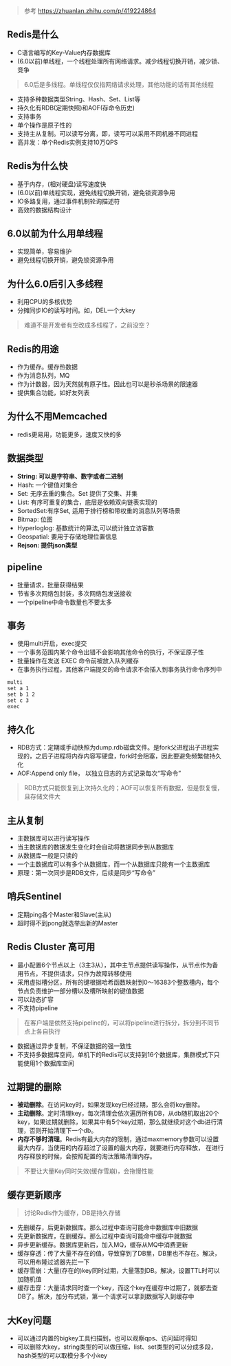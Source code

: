 > 参考 https://zhuanlan.zhihu.com/p/419224864
## Redis是什么
+ C语言编写的Key-Value内存数据库
+ (6.0以前)单线程，一个线程处理所有网络请求。减少线程切换开销，减少锁、竞争
> 6.0后是多线程。单线程仅仅指网络请求处理，其他功能的话有其他线程
+ 支持多种数据类型String、Hash、Set、List等
+ 持久化有RDB(定期快照)和AOF(存命令历史)
+ 支持事务
+ 单个操作是原子性的
+ 支持主从复制。可以读写分离，即，读写可以采用不同机器不同进程
+ 高并发：单个Redis实例支持10万QPS

## Redis为什么快
+ 基于内存，(相对硬盘)读写速度快
+ (6.0以前)单线程实现，避免线程切换开销，避免锁资源争用
+ IO多路复用，通过事件机制轮询描述符
+ 高效的数据结构设计

## 6.0以前为什么用单线程
+ 实现简单，容易维护
+ 避免线程切换开销，避免锁资源争用

## 为什么6.0后引入多线程
+ 利用CPU的多核优势
+ 分摊同步IO的读写时间。如，DEL一个大key
> 难道不是开发者有空改成多线程了，之前没空？

## Redis的用途
+ 作为缓存。缓存热数据
+ 作为消息队列，MQ
+ 作为计数器，因为天然就有原子性。因此也可以是秒杀场景的限速器
+ 提供集合功能，如好友列表

## 为什么不用Memcached
+ redis更易用，功能更多，速度又快的多

## 数据类型
+ **String: 可以是字符串、数字或者二进制**
+ Hash: 一个键值对集合
+ Set: 无序去重的集合。Set 提供了交集、并集
+ List: 有序可重复的集合，底层是依赖双向链表实现的
+ SortedSet:有序Set, 适用于排行榜和带权重的消息队列等场景
+ Bitmap: 位图
+ Hyperloglog: 基数统计的算法,可以统计独立访客数
+ Geospatial: 要用于存储地理位置信息
+ **Rejson: 提供json类型**

## pipeline
+ 批量请求，批量获得结果
+ 节省多次网络包封装，多次网络包发送接收
+ 一个pipeline中命令数量也不要太多

## 事务
+ 使用multi开启，exec提交
+ 一个事务范围内某个命令出错不会影响其他命令的执行，不保证原子性
+ 批量操作在发送 EXEC 命令前被放入队列缓存
+ 在事务执行过程，其他客户端提交的命令请求不会插入到事务执行命令序列中
```
multi
set a 1
set b 1 2
set c 3
exec
```

## 持久化
+ RDB方式：定期或手动快照为dump.rdb磁盘文件。是fork父进程出子进程实现的，之后子进程将内存内容写硬盘，fork时会阻塞，因此要避免频繁做持久化
+ AOF:Append only file， 以独立日志的方式记录每次“写命令”
> RDB方式只能恢复到上次持久化的；AOF可以恢复所有数据，但是恢复慢，且存储文件大

## 主从复制
+ 主数据库可以进行读写操作
+ 当主数据库的数据发生变化时会自动将数据同步到从数据库
+ 从数据库一般是只读的
+ 一个主数据库可以有多个从数据库，而一个从数据库只能有一个主数据库
+ 原理：第一次同步是RDB文件，后续是同步“写命令”

## 哨兵Sentinel
+ 定期ping各个Master和Slave(主从)
+ 超时得不到pong就选举出新的Master

## Redis Cluster 高可用
+ 最小配置6个节点以上（3主3从），其中主节点提供读写操作，从节点作为备用节点，不提供请求，只作为故障转移使用
+ 采用虚拟槽分区，所有的键根据哈希函数映射到0～16383个整数槽内，每个节点负责维护一部分槽以及槽所映射的键值数据
+ 可以动态扩容
+ 不支持pipeline
> 在客户端是依然支持pipeline的，可以将pipeline进行拆分，拆分到不同节点上各自执行
+ 数据通过异步复制，不保证数据的强一致性
+ 不支持多数据库空间，单机下的Redis可以支持到16个数据库，集群模式下只能使用1个数据库空间

## 过期键的删除
+ **被动删除**。在访问key时，如果发现key已经过期，那么会将key删除。
+ **主动删除**。定时清理key，每次清理会依次遍历所有DB，从db随机取出20个key，如果过期就删除，如果其中有5个key过期，那么就继续对这个db进行清理，否则开始清理下一个db。
+ **内存不够时清理**。Redis有最大内存的限制，通过maxmemory参数可以设置最大内存，当使用的内存超过了设置的最大内存，就要进行内存释放， 在进行内存释放的时候，会按照配置的淘汰策略清理内存。
> 不要让大量Key同时失效(缓存雪崩)，会拖慢性能


## 缓存更新顺序
> 讨论Redis作为缓存，DB是持久存储
+ 先删缓存，后更新数据库。那么过程中查询可能命中数据库中旧数据
+ 先更新数据库，在删缓存。那么过程中查询可能命中缓存中就数据
+ 异步更新缓存。数据库更新后，加入MQ，缓存从MQ中消费更新
+ 缓存穿透：传了大量不存在的值，导致穿到了DB里，DB里也不存在。解决，可以用布隆过滤器先拦一下
+ 缓存雪崩：大量(存在的)key同时过期，大量落到DB。解决，设置TTL时可以加随机值
+ 缓存击穿：大量请求同时查一个key，而这个key在缓存中过期了，就都去查DB了。解决，加分布式锁，第一个请求可以拿到数据写入到缓存中


## 大Key问题
+ 可以通过内置的bigkey工具扫描到，也可以观察qps、访问延时得知
+ 可以删除大key，string类型的可以做压缩，list、set类型的可以分成多段，hash类型的可以取模分多个小key



